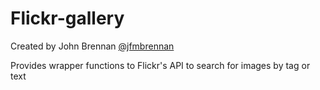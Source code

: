 Flickr-gallery
==============

Created by John Brennan [@jfmbrennan](http://twitter.com/jfmbrennan)

Provides wrapper functions to Flickr's API to search for images by tag or text
